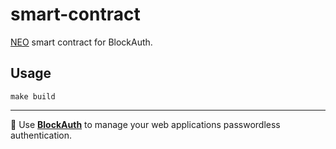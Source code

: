 # smart-contract

[NEO](https://neo.org/) smart contract for BlockAuth.

## Usage

```
make build
```

---

🔐 Use **[BlockAuth](https://blockauth.cc)** to manage your web applications passwordless authentication.